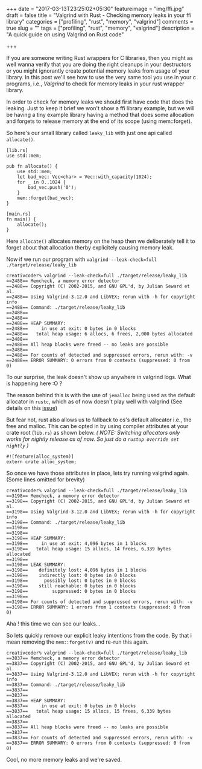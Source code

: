 +++
date = "2017-03-13T23:25:02+05:30"
featureimage = "img/ffi.jpg"
draft = false
title = "Valgrind with Rust - Checking memory leaks in your ffi library"
categories = ["profiling", "rust", "memory", "valgrind"]
comments = true
slug = ""
tags = ["profiling", "rust", "memory", "valgrind"]
description = "A quick guide on using Valgrind on Rust code"

+++

If you are someone writing Rust wrappers for C libraries, then you might as well wanna verify that you are doing the right cleanups in your destructors or you might ignorantly create potential memory leaks from usage of your library. In this post we'll see how to use the very same tool you use in your c programs, i.e., _Valgrind_ to check for memory leaks in your rust wrapper library.

In order to check for memory leaks we should first have code that does the leaking. Just to keep it brief we won't show a ffi library example, but we will be having a tiny example library having a method that does some allocation and forgets to release memory at the end of its scope (using mem::forget).

So here's our small library called `leaky_lib` with just one api called `allocate()`.

```
[lib.rs]
use std::mem;

pub fn allocate() {
    use std::mem;
    let bad_vec: Vec<char> = Vec::with_capacity(1024);
    for _ in 0..1024 {
        bad_vec.push('0');
    }
    mem::forget(bad_vec);
}

[main.rs]
fn main() {
    allocate();
}

```

Here `allocate()` allocates memory on the heap then we deliberately tell it to forget about that allocation therby explicitely causing memory leak.

Now if we run our program with `valgrind --leak-check=full ./target/release/leaky_lib`

```
creativcoder% valgrind --leak-check=full ./target/release/leaky_lib 
==2488== Memcheck, a memory error detector
==2488== Copyright (C) 2002-2015, and GNU GPL'd, by Julian Seward et al.
==2488== Using Valgrind-3.12.0 and LibVEX; rerun with -h for copyright info
==2488== Command: ./target/release/leaky_lib
==2488== 
==2488== 
==2488== HEAP SUMMARY:
==2488==     in use at exit: 0 bytes in 0 blocks
==2488==   total heap usage: 6 allocs, 6 frees, 2,000 bytes allocated
==2488== 
==2488== All heap blocks were freed -- no leaks are possible
==2488== 
==2488== For counts of detected and suppressed errors, rerun with: -v
==2488== ERROR SUMMARY: 0 errors from 0 contexts (suppressed: 0 from 0)

```

To our surprise, the leak doesn't show up anywhere in valgrind logs. What is happening here :O ?

The reason behind this is with the use of `jemalloc` being used as the default allocator in `rustc`, which as of now doesn't play well with valgrind (See details on this [issue](https://github.com/rust-lang/rust/issues/28224))

But fear not, rust also allows us to fallback to os's default allocator i.e., the free and malloc. This can be opted in by using compiler attributes at your crate root (`lib.rs`) as shown below. _( NOTE: Switching allocators only works for nightly release as of now. So just do a `rustup override set nightly` )_

```
#![feature(alloc_system)]
extern crate alloc_system;
```

So once we have those attributes in place, lets try running valgrind again.
(Some lines omitted for brevity)

```
creativcoder% valgrind --leak-check=full ./target/release/leaky_lib
==3198== Memcheck, a memory error detector
==3198== Copyright (C) 2002-2015, and GNU GPL'd, by Julian Seward et al.
==3198== Using Valgrind-3.12.0 and LibVEX; rerun with -h for copyright info
==3198== Command: ./target/release/leaky_lib
==3198== 
==3198== 
==3198== HEAP SUMMARY:
==3198==     in use at exit: 4,096 bytes in 1 blocks
==3198==   total heap usage: 15 allocs, 14 frees, 6,339 bytes allocated
==3198== 
==3198== LEAK SUMMARY:
==3198==    definitely lost: 4,096 bytes in 1 blocks
==3198==    indirectly lost: 0 bytes in 0 blocks
==3198==      possibly lost: 0 bytes in 0 blocks
==3198==    still reachable: 0 bytes in 0 blocks
==3198==         suppressed: 0 bytes in 0 blocks
==3198== 
==3198== For counts of detected and suppressed errors, rerun with: -v
==3198== ERROR SUMMARY: 1 errors from 1 contexts (suppressed: 0 from 0)

```

Aha ! this time we can see our leaks...

So lets quickly remove our explicit leaky intentions from the code. By that i mean removing the `mem::forget(v)` and re-run this again.

```
creativcoder% valgrind --leak-check=full ./target/release/leaky_lib
==3837== Memcheck, a memory error detector
==3837== Copyright (C) 2002-2015, and GNU GPL'd, by Julian Seward et al.
==3837== Using Valgrind-3.12.0 and LibVEX; rerun with -h for copyright info
==3837== Command: ./target/release/leaky_lib
==3837== 
==3837== 
==3837== HEAP SUMMARY:
==3837==     in use at exit: 0 bytes in 0 blocks
==3837==   total heap usage: 15 allocs, 15 frees, 6,339 bytes allocated
==3837== 
==3837== All heap blocks were freed -- no leaks are possible
==3837== 
==3837== For counts of detected and suppressed errors, rerun with: -v
==3837== ERROR SUMMARY: 0 errors from 0 contexts (suppressed: 0 from 0)
```

Cool, no more memory leaks and we're saved.
